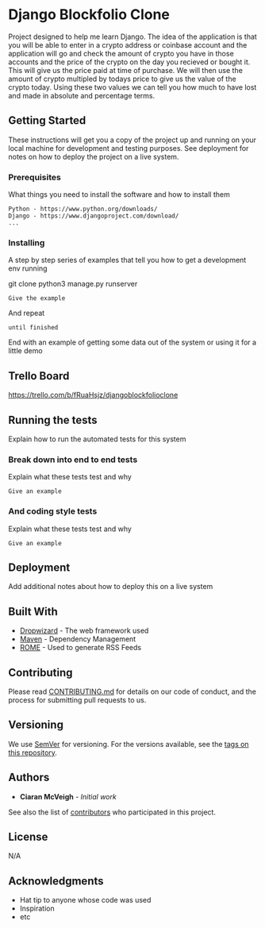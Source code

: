 # Django Blockfolio Clone

Project designed to help me learn Django. The idea of the application is that you will be able to enter in a crypto address or coinbase account and the application will go and check the amount of crypto you have in those accounts and the price of the crypto on the day you recieved or bought it. This will give us the price paid at time of purchase. We will then use the amount of crypto multipled by todays price to give us the value of the crypto today. Using these two values we can tell you how much to have lost and made in absolute and percentage terms. 

## Getting Started

These instructions will get you a copy of the project up and running on your local machine for development and testing purposes. See deployment for notes on how to deploy the project on a live system.

### Prerequisites

What things you need to install the software and how to install them

```
Python - https://www.python.org/downloads/
Django - https://www.djangoproject.com/download/
...
```

### Installing

A step by step series of examples that tell you how to get a development env running

git clone
python3 manage.py runserver

```
Give the example
```

And repeat

```
until finished
```

End with an example of getting some data out of the system or using it for a little demo

## Trello Board

https://trello.com/b/fRuaHsjz/djangoblockfolioclone

## Running the tests

Explain how to run the automated tests for this system

### Break down into end to end tests

Explain what these tests test and why

```
Give an example
```

### And coding style tests

Explain what these tests test and why

```
Give an example
```

## Deployment

Add additional notes about how to deploy this on a live system

## Built With

* [Dropwizard](http://www.dropwizard.io/1.0.2/docs/) - The web framework used
* [Maven](https://maven.apache.org/) - Dependency Management
* [ROME](https://rometools.github.io/rome/) - Used to generate RSS Feeds

## Contributing

Please read [CONTRIBUTING.md](https://gist.github.com/PurpleBooth/b24679402957c63ec426) for details on our code of conduct, and the process for submitting pull requests to us.

## Versioning

We use [SemVer](http://semver.org/) for versioning. For the versions available, see the [tags on this repository](https://github.com/your/project/tags). 

## Authors

* **Ciaran McVeigh** - *Initial work*

See also the list of [contributors](https://github.com/your/project/contributors) who participated in this project.

## License

N/A

## Acknowledgments

* Hat tip to anyone whose code was used
* Inspiration
* etc
